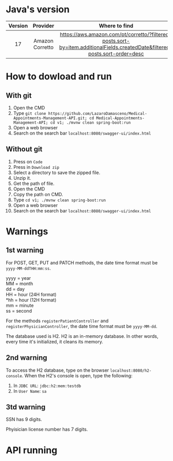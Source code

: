 # Java's version

|Version|Provider|Where to find|
|:-:|:-:|:-:|
|17|Amazon Corretto|https://aws.amazon.com/pt/corretto/?filtered-posts.sort-by=item.additionalFields.createdDate&filtered-posts.sort-order=desc|

# How to dowload and run

## With git

1. Open the CMD 
2. Type `git clone https://github.com/LazaroDamasceno/Medical-Appointments-Management-API.git; cd Medical-Appointments-Management-API; cd v1; ./mvnw clean spring-boot:run`
3. Open a web browser
4. Search on the search bar `localhost:8080/swagger-ui/index.html`

## Without git

1. Press on `Code`
2. Press in `Download zip`
3. Select a directory to save the zipped file.
4. Unzip it.
5. Get the path of file.
6. Open the CMD 
7. Copy the path on CMD.
8. Type `cd v1; ./mvnw clean spring-boot:run`
9. Open a web browser
10. Search on the search bar `localhost:8080/swagger-ui/index.html`

# Warnings

## 1st warning

For POST, GET, PUT and PATCH methods, the date time format must be `yyyy-MM-ddTHH:mm:ss`.

yyyy = year<br>
MM = month<br>
dd = day<br>
HH = hour (24H format)<br>
*hh = hour (12H format)<br>
mm = minute<br>
ss = second<br>

For the methods `registerPatientController` and `registerPhysicianController`, the date time format must be `yyyy-MM-dd`. 

The database used is H2. H2 is an in-memory database. In other words, every time it's initialized, it cleans its memory.

## 2nd  warning

To access the H2 database, type on the browser `localhost:8080/h2-console`. When the H2's console is open, type the following:
1. In `JDBC URL`: `jdbc:h2:mem:testdb`
2. In `User Name`: `sa`

## 3td  warning

SSN has 9 digits.

Phyisician license number has 7 digits.

# API running

